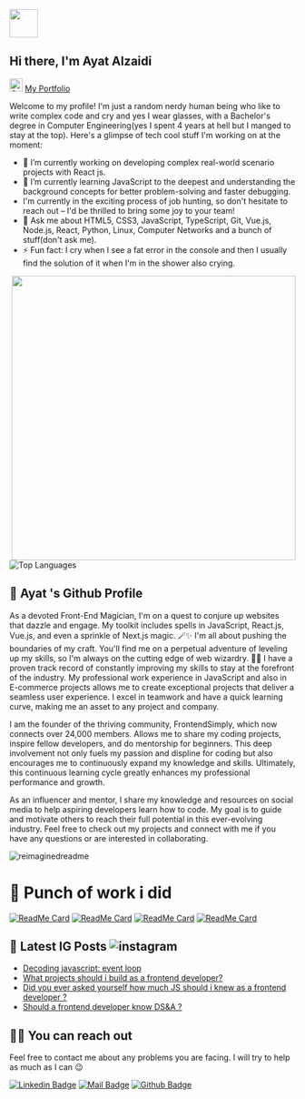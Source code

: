<img
  src="https://github.com/ayat0110/ayat0110/assets/76471156/2c1953c9-4299-48ee-ac17-734d388c0841"
  width="50"
  height="50"
/>
##  Hi there, I'm Ayat Alzaidi 

<img src="https://raw.githubusercontent.com/Tarikul-Islam-Anik/Microsoft-Teams-Animated-Emojis/master/Emojis/Smilies/Green%20Heart.png" alt="Green Heart" width="23" height="23" /> [My Portfolio ](https://ayat-alzaidi.netlify.app/)

Welcome to my profile! I'm just a random nerdy human being who like to write complex code and cry and yes I wear glasses, with a Bachelor's degree in Computer Engineering(yes I spent 4 years at hell but I manged to stay at the top). Here's a glimpse of tech cool stuff I'm working on at the moment:

- 🔭 I’m currently working on developing complex real-world scenario projects with React js.
- 🌱 I’m currently learning JavaScript to the deepest and understanding the background concepts for better problem-solving and faster debugging.
-  I'm currently in the exciting process of job hunting, so don't hesitate to reach out – I'd be thrilled to bring some joy to your team!
- 💬 Ask me about HTML5, CSS3, JavaScript, TypeScript, Git, Vue.js, Node.js, React, Python, Linux, Computer Networks and a bunch of stuff(don't ask me).
- ⚡ Fun fact: I cry when I see a fat error in the console and then I usually find the solution of it when I'm in the shower also crying.
<img src="https://user-images.githubusercontent.com/74038190/225813708-98b745f2-7d22-48cf-9150-083f1b00d6c9.gif" width="500" align="right">

![Top Languages](https://github-readme-stats.vercel.app/api/top-langs?username=ayat0110&show_icons=true&locale=en&layout=compact&theme=chartreuse-dark)

## 🍊 Ayat 's Github Profile
As a devoted Front-End Magician, I'm on a quest to conjure up websites that dazzle and engage. My toolkit includes spells in JavaScript, React.js, Vue.js, and even a sprinkle of Next.js magic. 🪄✨
I'm all about pushing the boundaries of my craft. You'll find me on a perpetual adventure of leveling up my skills, so I'm always on the cutting edge of web wizardry. 🎩🔮
I have a proven track record of constantly improving my skills to stay at the forefront of the industry. My professional work experience in JavaScript and also in E-commerce projects allows me to create exceptional projects that deliver a seamless user experience. I excel in teamwork and have a quick learning curve, making me an asset to any project and company.

I am the founder of the thriving community, FrontendSimply, which now connects over 24,000 members. Allows me to share my coding projects, inspire fellow developers, and do mentorship for beginners. This deep involvement not only fuels my passion and displine for coding but also encourages me to continuously expand my knowledge and skills. Ultimately, this continuous learning cycle greatly enhances my professional performance and growth.

As an influencer and mentor, I share my knowledge and resources on social media to help aspiring developers learn how to code. My goal is to guide and motivate others to reach their full potential in this ever-evolving industry. Feel free to check out my projects and connect with me if you have any questions or are interested in collaborating.

<img src="https://myreadme.vercel.app/api/embed/ayat0110?panels=userstatistics,toprepositories,toplanguages,commitgraph" alt="reimaginedreadme" />


# :rabbit: Punch of work i did

[![ReadMe Card](https://github-readme-stats.vercel.app/api/pin/?username=ayat0110&repo=Real-Time-Messaging-Application)](https://github.com/ayat0110/Real-Time-Messaging-Application) [![ReadMe Card](https://github-readme-stats.vercel.app/api/pin/?username=ayat0110&repo=Interactive-Analytics-Dashboard-System)](https://github.com/ayat0110/Interactive-Analytics-Dashboard-System) [![ReadMe Card](https://github-readme-stats.vercel.app/api/pin/?username=ayat0110&repo=15-JavaScript-Projects)](https://github.com/ayat0110/15-JavaScript-Projects) [![ReadMe Card](https://github-readme-stats.vercel.app/api/pin/?username=ayat0110&repo=NFT-and-Digital-Art-Trading-Marketplace)](https://github.com/ayat0110/NFT-and-Digital-Art-Trading-Marketplace)






## 📃 Latest IG Posts ![instagram](https://badges.aleen42.com/src/instagram.svg) 

<!-- BLOG-POST-LIST:START -->
- [Decoding javascript: event loop](https://www.instagram.com/p/CuMpOAnNhZt/?utm_source=ig_web_copy_link&igshid=MzRlODBiNWFlZA==)
- [What projects should i build as a frontend developer? ](https://www.instagram.com/p/CSCG9qvjIeN/)
- [Did you ever asked yourself how much JS should i knew as a frontend developer ?](https://www.instagram.com/p/CRwEstCjVvf/)
- [Should a frontend developer know DS&A ?](https://www.instagram.com/p/CRgnp-AjBd5/)

<!-- BLOG-POST-LIST:END -->

## 🤙🏻 You can reach out

Feel free to contact me about any problems you are facing. I will try to help as much as I can 😉

[![Linkedin Badge](https://img.shields.io/badge/linkedin-%230077B5.svg?&style=for-the-badge&logo=linkedin&logoColor=white)](https://www.linkedin.com/in/ayat-al-zaidi-4ab6321b6/)
[![Mail Badge](https://img.shields.io/badge/email-c14438?style=for-the-badge&logo=Gmail&logoColor=white&link=mailto:ayatalzaidi2000@gmail.com)](mailto:ayatalzaidi2000@gmail.com)
[![Github Badge](https://img.shields.io/badge/github-333?style=for-the-badge&logo=github&logoColor=white)](https://github.com/ayat0110)  

